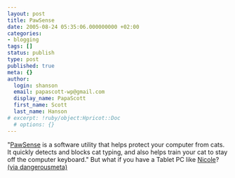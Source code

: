 ```yaml
---
layout: post
title: PawSense
date: 2005-08-24 05:35:06.000000000 +02:00
categories:
- blogging
tags: []
status: publish
type: post
published: true
meta: {}
author:
  login: shanson
  email: papascott-wp@gmail.com
  display_name: PapaScott
  first_name: Scott
  last_name: Hanson
# excerpt: !ruby/object:Hpricot::Doc
  # options: {}
---
```

<p>"<a href="http://www.bitboost.com/pawsense/">PawSense</a>  is a software utility that helps protect your computer from cats. It quickly detects and blocks cat typing, and also helps train your cat to stay off the computer keyboard." But what if you have a Tablet PC like <a href="http://useful-sounds.de/">Nicole</a>?  <a href="http://www.dangerousmeta.com/?p=7727" title="dangerousmeta! &raquo; Blog Archive &raquo; I linked this a long, long time ago">(via dangerousmeta)</a></p>
